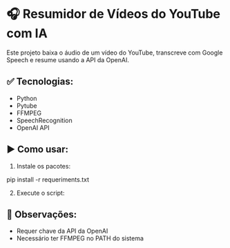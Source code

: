 # 🎧 Resumidor de Vídeos do YouTube com IA

Este projeto baixa o áudio de um vídeo do YouTube, transcreve com Google Speech e resume usando a API da OpenAI.

## ✅ Tecnologias:
- Python
- Pytube
- FFMPEG
- SpeechRecognition
- OpenAI API

## ▶️ Como usar:
1. Instale os pacotes:

pip install -r requeriments.txt

2. Execute o script:



## 📌 Observações:
- Requer chave da API da OpenAI
- Necessário ter FFMPEG no PATH do sistema